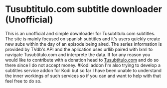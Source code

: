 # Tusubtitulo.com subtitle downloader (Unofficial)
This is an unofficial and simple downloader for Tusubtitulo.com subtitles. The site is mainly focused on spanish subtitles and it's users quickly create new subs within the day of an episode being aired.
The series information is provided by TVdb's API and the aplication uses urllib paired with lxml to navigate Tusubtitulo.com and interprete the data.
If for any reason you would like to contribute with a donation head to [Tusubtitulo.com](https://Tusubtitulo.com/) and do so there since I do not accept money.
#Kodi addon
I'm also trying to develop a subtitles service addon for Kodi but so far I have been unable to understand the inner workings of such services so if you can and want to help with that feel free to do so.
